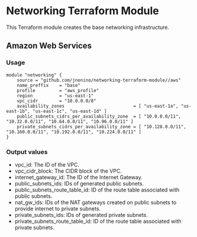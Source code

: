 # Networking Terraform Module #

This Terraform module creates the base networking infrastructure.

## Amazon Web Services

### Usage
 
	module "networking" {
		source = "github.com/jnonino/networking-terraform-module//aws"
        name_preffix    = "base"
        profile         = "aws_profile"
        region          = "us-east-1"
        vpc_cidr        = "10.0.0.0/8"
        availability_zones                          = [ "us-east-1a", "us-east-1b", "us-east-1c", "us-east-1d" ]
        public_subnets_cidrs_per_availability_zone  = [ "10.0.0.0/11", "10.32.0.0/11", "10.64.0.0/11", "10.96.0.0/11" ]
        private_subnets_cidrs_per_availability_zone = [ "10.128.0.0/11", "10.160.0.0/11", "10.192.0.0/11", "10.224.0.0/11" ]
	}

### Output values

* vpc_id: The ID of the VPC.
* vpc_cidr_block: The CIDR block of the VPC.
* internet_gateway_id: The ID of the Internet Gateway.
* public_subnets_ids: IDs of generated public subnets.
* public_subnets_route_table_id: ID of the route table associated with public subnets.
* nat_gw_ids: IDs of the NAT gateways created on public subnets to provide internet to private subnets.
* private_subnets_ids: IDs of generated private subnets.
* private_subnets_route_table_id: ID of the route table associated with private subnets.
